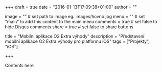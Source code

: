 +++
draft = true
date = "2016-01-13T17:09:38+01:00"
author = ""

image = ""			# set path to image eg. images/hovno.jpg
menu = ""			# set "main" to add this content to the main menu
comments = true 	# set false to hide Disqus comments
share = true		# set false to share buttons

title = "Mobilní aplikace O2 Extra výhody"
description = "Představení mobilní aplikace O2 Extra výhody pro platformu iOS"
tags = ["Projekty", "iOS"]

+++

Contents here
